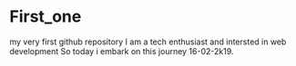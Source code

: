 # First_one
my very first github repository
I am a tech enthusiast and intersted in web development
So today i embark on this journey 16-02-2k19.
